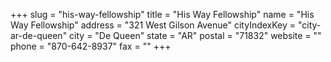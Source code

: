 +++
slug = "his-way-fellowship"
title = "His Way Fellowship"
name = "His Way Fellowship"
address = "321 West Gilson Avenue"
cityIndexKey = "city-ar-de-queen"
city = "De Queen"
state = "AR"
postal = "71832"
website = ""
phone = "870-642-8937"
fax = ""
+++

